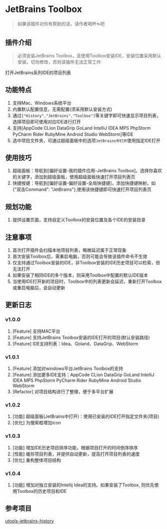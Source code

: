 # JetBrains Toolbox

> 如果该插件对你有帮助的话，请作者喝杯☕️吧

## 插件介绍

> 必须安装JetBrains Toolbox，且使用Toolbox安装IDE，安装位置采用默认安装，切勿修改，否则该插件无法正常工作

打开JetBrains系列IDE的项目列表

## 功能特点

1. 支持Mac、Windows系统平台
2. 内置默认配置信息，无需配置(须采用默认安装方式)
3. 通过`["History","JetBrains","Toolbox"]`等关键字即可快速显示项目列表，选择项目即可使用对应IDE进行打开
4. 支持[AppCode CLion DataGrip GoLand IntelliJ IDEA MPS PhpStorm PyCharm Rider RubyMine Android Studio WebStorm]等IDE
5. 选中项目文件夹，可通过超级面板中的选项`JetBrains中打开`使用指定IDE打开

## 使用技巧

1. 超级面板：导航到[偏好设置-我的插件应用-JetBrains Toolbox]，选择你喜欢的关键字，添加到超级面板，使用超级面板快速打开项目列表页
2. 快捷按键：导航到[偏好设置-偏好设置-全局快捷键]，添加快捷键映射，如{"双击Command": "JetBrains"},使用该快捷键即可快速打开项目列表页

## 规划功能

1. 提供设置页面，支持自定义Toolbox的安装位置及各个IDE的安装目录

## 注意事项

1. 首次打开插件会扫描本地项目列表，略微延迟属于正常现象
2. 首次安装Toolbox后，需重启电脑，否则可能会导致该插件命令不生效
3. 仅支持通过Toolbox安装的IDE，非Toolbox安装的IDE历史项目可以检索，但无法打开
4. 如果安装了相同IDE的多个版本，则采用Toolbox中配置的默认IDE版本
5. 当使用IDE打开新的项目时，Toolbox中的列表更新会延迟，重新打开Toolbox或重启电脑后，会自动更新

## 更新日志

### v1.0.0

1. [Feature]   支持MAC平台
2. [Feature]   支持JetBrains Toolbox安装的IDE打开的项目(默认安装路径)
3. [Feature]   IDE支持列表：Idea、Goland、DataGrip、WebStorm

### v1.0.1

1. [Feature]   添加对windows平台JetBrains Toolbox的支持
2. [Feature]   添加更多IDE支持：AppCode CLion DataGrip GoLand IntelliJ IDEA MPS PhpStorm PyCharm Rider RubyMine Android Studio WebStorm
3. [Refactor]  对项目结构进行了整理，便于多平台扩展

### v1.0.2

1. [功能]   超级面板(JetBrains中打开)：使用已安装的IDE打开指定文件夹(项目)
2. [优化]   为搜索框增加icon

### v1.0.3

1. [功能]   增加IDE历史项目排序功能，根据项目打开的时间倒序排序
2. [性能]   缓存项目列表，并提供自动更新，提高打开项目列表的速度
3. [优化]   重构整体项目结构

### v1.0.4

1. [功能]   增加对独立安装的Intellij Idea的支持。如果安装了Toolbox, 则优先使用Toolbox的历史项目和IDE

## 参考项目

[utools-jetbrains-history](https://github.com/marsvet/uTools-plugins/tree/master/utools-jetbrains-history)